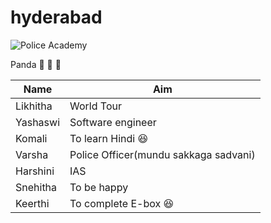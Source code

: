 # hyderabad
![Police Academy](https://i1.wp.com/www.indianbureaucracy.com/wp-content/uploads/2020/11/SVPNPA-Hyderabad.jpg?resize=494%2C296&ssl=1)

Panda 🐼 🦮 🦄

Name|Aim
----|------
Likhitha|World Tour
Yashaswi|Software engineer
Komali|To learn Hindi 😆
Varsha|Police Officer(mundu sakkaga sadvani)
Harshini|IAS
Snehitha|To be happy
Keerthi|To complete E-box 😆
